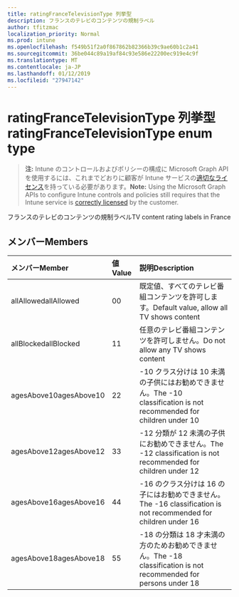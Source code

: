 ```yaml
---
title: ratingFranceTelevisionType 列挙型
description: フランスのテレビのコンテンツの規制ラベル
author: tfitzmac
localization_priority: Normal
ms.prod: intune
ms.openlocfilehash: f549b51f2a0f867862b82366b39c9ae60b1c2a41
ms.sourcegitcommit: 36be044c89a19af84c93e586e22200ec919e4c9f
ms.translationtype: MT
ms.contentlocale: ja-JP
ms.lasthandoff: 01/12/2019
ms.locfileid: "27947142"
---
```

# <a name="ratingfrancetelevisiontype-enum-type"></a><span data-ttu-id="be548-103">ratingFranceTelevisionType 列挙型</span><span class="sxs-lookup"><span data-stu-id="be548-103">ratingFranceTelevisionType enum type</span></span>

> <span data-ttu-id="be548-104">**注:** Intune のコントロールおよびポリシーの構成に Microsoft Graph API を使用するには、これまでどおりに顧客が Intune サービスの[適切なライセンス](https://go.microsoft.com/fwlink/?linkid=839381)を持っている必要があります。</span><span class="sxs-lookup"><span data-stu-id="be548-104">**Note:** Using the Microsoft Graph APIs to configure Intune controls and policies still requires that the Intune service is [correctly licensed](https://go.microsoft.com/fwlink/?linkid=839381) by the customer.</span></span>

<span data-ttu-id="be548-105">フランスのテレビのコンテンツの規制ラベル</span><span class="sxs-lookup"><span data-stu-id="be548-105">TV content rating labels in France</span></span>
## <a name="members"></a><span data-ttu-id="be548-106">メンバー</span><span class="sxs-lookup"><span data-stu-id="be548-106">Members</span></span>
|<span data-ttu-id="be548-107">メンバー</span><span class="sxs-lookup"><span data-stu-id="be548-107">Member</span></span>|<span data-ttu-id="be548-108">値</span><span class="sxs-lookup"><span data-stu-id="be548-108">Value</span></span>|<span data-ttu-id="be548-109">説明</span><span class="sxs-lookup"><span data-stu-id="be548-109">Description</span></span>|
|:---|:---|:---|
|<span data-ttu-id="be548-110">allAllowed</span><span class="sxs-lookup"><span data-stu-id="be548-110">allAllowed</span></span>|<span data-ttu-id="be548-111">0</span><span class="sxs-lookup"><span data-stu-id="be548-111">0</span></span>|<span data-ttu-id="be548-112">既定値、すべてのテレビ番組コンテンツを許可します。</span><span class="sxs-lookup"><span data-stu-id="be548-112">Default value, allow all TV shows content</span></span>|
|<span data-ttu-id="be548-113">allBlocked</span><span class="sxs-lookup"><span data-stu-id="be548-113">allBlocked</span></span>|<span data-ttu-id="be548-114">1</span><span class="sxs-lookup"><span data-stu-id="be548-114">1</span></span>|<span data-ttu-id="be548-115">任意のテレビ番組コンテンツを許可しません。</span><span class="sxs-lookup"><span data-stu-id="be548-115">Do not allow any TV shows content</span></span>|
|<span data-ttu-id="be548-116">agesAbove10</span><span class="sxs-lookup"><span data-stu-id="be548-116">agesAbove10</span></span>|<span data-ttu-id="be548-117">2</span><span class="sxs-lookup"><span data-stu-id="be548-117">2</span></span>|<span data-ttu-id="be548-118">-10 クラス分けは 10 未満の子供にはお勧めできません。</span><span class="sxs-lookup"><span data-stu-id="be548-118">The -10 classification is not recommended for children under 10</span></span>|
|<span data-ttu-id="be548-119">agesAbove12</span><span class="sxs-lookup"><span data-stu-id="be548-119">agesAbove12</span></span>|<span data-ttu-id="be548-120">3</span><span class="sxs-lookup"><span data-stu-id="be548-120">3</span></span>|<span data-ttu-id="be548-121">-12 分類が 12 未満の子供にお勧めできません。</span><span class="sxs-lookup"><span data-stu-id="be548-121">The -12 classification is not recommended for children under 12</span></span>|
|<span data-ttu-id="be548-122">agesAbove16</span><span class="sxs-lookup"><span data-stu-id="be548-122">agesAbove16</span></span>|<span data-ttu-id="be548-123">4</span><span class="sxs-lookup"><span data-stu-id="be548-123">4</span></span>|<span data-ttu-id="be548-124">-16 のクラス分けは 16 の子にはお勧めできません。</span><span class="sxs-lookup"><span data-stu-id="be548-124">The -16 classification is not recommended for children under 16</span></span>|
|<span data-ttu-id="be548-125">agesAbove18</span><span class="sxs-lookup"><span data-stu-id="be548-125">agesAbove18</span></span>|<span data-ttu-id="be548-126">5</span><span class="sxs-lookup"><span data-stu-id="be548-126">5</span></span>|<span data-ttu-id="be548-127">-18 の分類は 18 才未満の方のためお勧めできません。</span><span class="sxs-lookup"><span data-stu-id="be548-127">The -18 classification is not recommended for persons under 18</span></span>|



